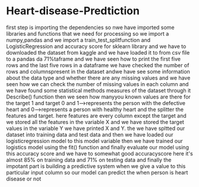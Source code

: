 # Heart-disease-Predtiction
first step is importing the dependencies so nwe have imported some libraries and functions that we need for processing so we import a numpy,pandas and we import a train_test_splitfunction and LogisticRegression and accuracy score for sklearn library and we have to downloaded the dataset from kaggle and we have loaded it to from csv file to a pandas da 71%taframe and we have seen how to print the first five rows and the last five rows in a dataframe we have checked the number of rows and columnspresent in the dataset andwe have see some information about the data type and whether there are any missing values and we have seen how we can check the number of missing values in each column and we have found some statistical methods measures of the dataset through it Describe() function then we seen how manyyou known values are there for the target 1 and target 0 and 1-->represents the person with the defective heart and 0-->represents a person with healthy heart and the splitter the features and target. here features are every column except the target and we stored all the features in the variable X and we have stored the target values in the variable Y we have printed X and Y. the we have spltted our dataset into training data and test data and then we have loaded our logisticregression model to this model variable then we have trained our logistics model using the fit() function and finally evaluate our model using this accuracy score and we have to somewhat good accuracyscore here it's almost 85% on training data and 71% on testing data and finally the impotant part is building a predictive system when we give a value to this particular input column so our model can predict the when person is heart disease or not 
